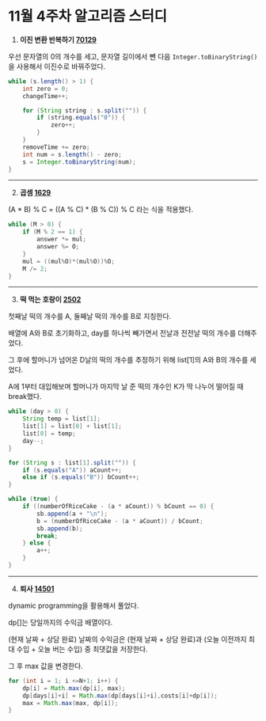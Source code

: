 # 11월 4주차 알고리즘 스터디

1. **이진 변환 반복하기 [70129](https://programmers.co.kr/learn/courses/30/lessons/70129)**

우선 문자열의 0의 개수를 세고, 문자열 길이에서 뺀 다음 `Integer.toBinaryString()` 을 사용해서 이진수로 바꿔주었다.

```java
while (s.length() > 1) {
    int zero = 0;
    changeTime++;

    for (String string : s.split("")) {
        if (string.equals("0")) {
            zero++;
        }
    }
    removeTime += zero;
    int num = s.length() - zero;
    s = Integer.toBinaryString(num);
}
```

---

2. **곱셈 [1629](https://www.acmicpc.net/problem/1629)**

(A * B) % C = ((A % C) * (B % C)) % C 라는 식을 적용했다.

```java
while (M > 0) {
    if (M % 2 == 1) {
        answer *= mul;
        answer %= O;
    }
    mul = ((mul%O)*(mul%O))%O;
    M /= 2;
}
```

----

3. **떡 먹는 호랑이 [2502](https://www.acmicpc.net/problem/2502)**

첫째날 떡의 개수를 A, 둘째날 떡의 개수를 B로 지칭한다.

배열에 A와 B로 초기화하고, day를 하나씩 빼가면서 전날과 전전날 떡의 개수를 더해주었다.

그 후에 할머니가 넘어온 D날의 떡의 개수를 추정하기 위해 list[1]의 A와 B의 개수를 세었다.

A에 1부터 대입해보며 할머니가 마지막 날 준 떡의 개수인 K가 딱 나누어 떨어질 때 break했다.

```java
while (day > 0) {
    String temp = list[1];
    list[1] = list[0] + list[1];
    list[0] = temp;
    day--;
}

for (String s : list[1].split("")) {
    if (s.equals("A")) aCount++;
    else if (s.equals("B")) bCount++;
}

while (true) {
    if ((numberOfRiceCake - (a * aCount)) % bCount == 0) {
        sb.append(a + "\n");
        b = (numberOfRiceCake - (a * aCount)) / bCount;
        sb.append(b);
        break;
    } else {
        a++;
    }
}
```

---

4. **퇴사 [14501](https://www.acmicpc.net/problem/14501)**

dynamic programming을 활용해서 풀었다.

dp[]는 당일까지의 수익금 배열이다.

(현재 날짜 + 상담 완료) 날짜의 수익금은 (현재 날짜 + 상담 완료)과 (오늘 이전까지 최대 수입 + 오늘 버는 수입) 중 최댓값을 저장한다.

그 후 max 값을 변경한다.

```java
for (int i = 1; i <=N+1; i++) {
    dp[i] = Math.max(dp[i], max);
    dp[days[i]+i] = Math.max(dp[days[i]+i],costs[i]+dp[i]);
    max = Math.max(max, dp[i]);
}
```

